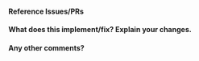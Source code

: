 <!--
Thanks for contributing a pull request!
-->

#### Reference Issues/PRs
<!--
Example: "Fixes #1234", "See also #3456"
Please use keywords (e.g., Fixes) to create link to the issues or pull requests
you resolved, so that they will automatically be closed when your pull request
is merged. See https://github.com/blog/1506-closing-issues-via-pull-requests
-->

#### What does this implement/fix? Explain your changes.
<!--
Please include a brief explanation of how your solution
fixes the tagged issue(s), along with what files / entities have
been modified for this fix.
-->

#### Any other comments?

<!-- 🧡 Thanks for contributing! -->
